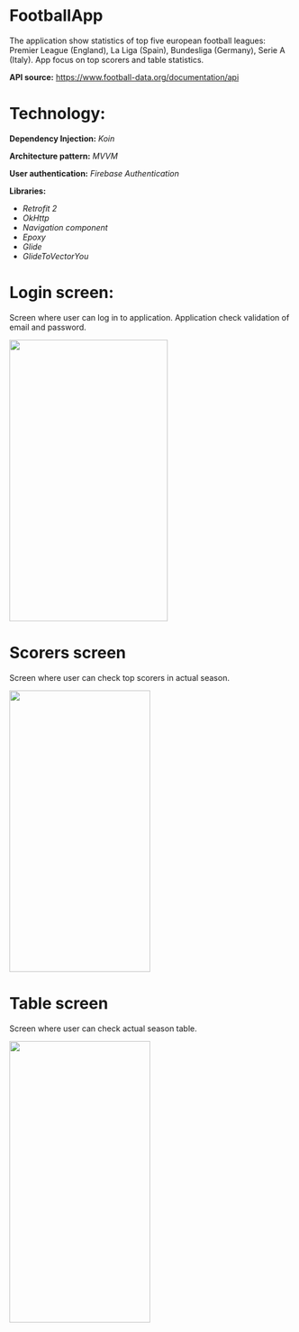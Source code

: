 # FootballApp

The application show statistics of top five european football leagues: Premier League (England), La Liga (Spain), Bundesliga (Germany), Serie A (Italy). App focus on top scorers and table statistics.

<b>API source:</b> https://www.football-data.org/documentation/api

# Technology:
<b>Dependency Injection:</b> <i>Koin</i>
  
<b>Architecture pattern:</b> <i>MVVM</i>

<b>User authentication:</b> <i>Firebase Authentication</i>

<b>Libraries:</b><i>
- Retrofit 2
- OkHttp
- Navigation component
- Epoxy
- Glide
- GlideToVectorYou</i>

# Login screen:
Screen where user can log in to application. Application check validation of email and password.

<img src="https://i.ibb.co/mRGP0qJ/login.png" height=500 width=281>

# Scorers screen
Screen where user can check top scorers in actual season.

<img src="https://i.ibb.co/WD70Djg/screen-2.png" height=500 width=250>

# Table screen
Screen where user can check actual season table.

<img src="https://i.ibb.co/TLrk77G/screen-3.png" height=500 width=250>
